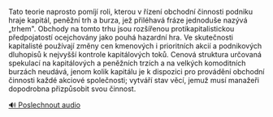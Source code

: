 
Tato teorie naprosto pomíjí roli, kterou v řízení obchodní činnosti podniku hraje kapitál, peněžní trh a burza, jež přiléhavá fráze jednoduše nazývá „trhem". Obchody na tomto trhu jsou rozšířenou protikapitalistickou předpojatostí ocejchovány jako pouhá hazardní hra. Ve skutečnosti kapitalisté používají změny cen kmenových i prioritních akcií a podnikových dluhopisů k nejvyšší kontrole kapitálových toků. Cenová struktura určovaná spekulací na kapitálových a peněžních trzích a na velkých komoditních burzách neudává, jenom kolik kapitálu je k dispozici pro provádění obchodní činnosti každé akciové společnosti; vytváří stav věcí, jemuž musí manažeři dopodrobna přizpůsobit svou činnost.

[🔊 Poslechnout audio](/data/7-paragraphs/audio/chapter_60/para_004-Tato-teorie-naprosto-pomj-roli-kterou-v-zen.mp3)
